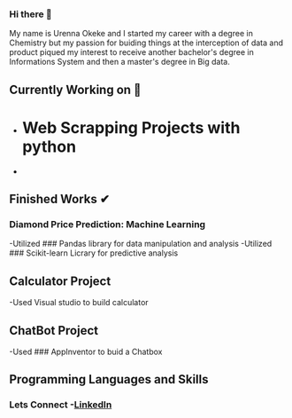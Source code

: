 ### Hi there 👋
My name is Urenna Okeke and I started my career with a degree in Chemistry but my passion for buiding things at the interception of data and product piqued my interest to receive another bachelor's degree in Informations System and then a master's degree in Big data.

## Currently Working on 🚀
* # Web Scrapping Projects with python 
* 

## Finished Works ✔

### Diamond Price Prediction: Machine Learning
-Utilized ### Pandas library for data manipulation and analysis 
-Utilized ### Scikit-learn Licrary for predictive analysis

## Calculator Project
-Used Visual studio to build calculator

## ChatBot Project
-Used ### AppInventor to buid a Chatbox

## Programming Languages and Skills

### Lets Connect -[LinkedIn](www.linkedin.com/in/urenna-okeke-68716057)


<!--
**urennaco/urennaco** is a ✨ _special_ ✨ repository because its `README.md` (this file) appears on your GitHub profile.

Here are some ideas to get you started:

- 🔭 I’m currently working on ...
- 🌱 I’m currently learning ...
- 👯 I’m looking to collaborate on ...
- 🤔 I’m looking for help with ...
- 💬 Ask me about ...
- 📫 How to reach me: ...
- 😄 Pronouns: ...
- ⚡ Fun fact: ...
-->
